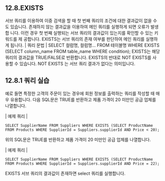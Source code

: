 
## 12.8.EXISTS 
서브 쿼리를 이용하여 이중 검색을 할 때 첫 번째 쿼리의 조건에 대한 결과값이 없을 수도 있습니다. 존재하지 않는 결과값을 이용하여 메인 쿼리를 실행하게 되면 오류가 발생합 니다. 
이런 경우 첫 번째 실행되는 서브 쿼리의 결과값이 있는지를 확인할 수 있는 키워드를 제 공합니다. EXISTS는 서브 쿼리의 존재 여부를 판단하여 메인 쿼리를 실행하게 됩니다. 
| 쿼리 문법 | 
SELECT 컬럼명, 컬럼명... FROM 테이블명 WHERE EXISTS (SELECT column_name FROM table_name WHERE condition); 
EXISTS는 해당 쿼리의 결과값을 TRUE/FALSE로 반환합니다. EXISTS의 반대로 NOT EXISTS를 사용할 수 있습니다. NOT EXISTS 는 서브 쿼리 결과가 없다는 의미입니다. 

## 12.8.1 쿼리 실습 
예로 들면 특정한 고객의 주문이 있는 경우에 회원 정보를 출력하는 쿼리를 작성할 때 매 우 유용합니다. 
다음 SQL문은 TRUE를 반환하고 제품 가격이 20 미만인 공급 업체를 나열합니다. 

| 예제 쿼리 | 
```
SELECT SupplierName FROM Suppliers WHERE EXISTS (SELECT ProductName FROM Products WHERE SupplierId = Suppliers.supplierId AND Price < 20); 
```
위의 SQL문은 TRUE를 반환하고 제품 가격이 20 미만인 공급 업체를 나열합니다. 

| 예제 쿼리 | 
```
SELECT SupplierName FROM Suppliers WHERE EXISTS (SELECT ProductName FROM Products WHERE SupplierId = Suppliers.supplierId AND Price = 22); 
```
EXISTS 서브 쿼리의 결과값이 존재하면 select 쿼리를 실행합니다. 